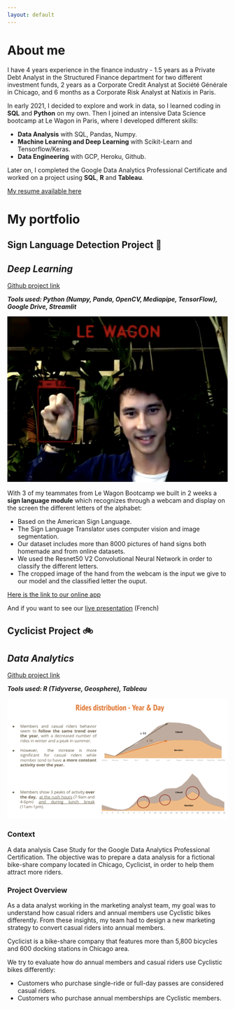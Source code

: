 ```yaml
---
layout: default
---
```


# About me

I have 4 years experience in the finance industry - 1.5 years as a Private Debt Analyst in the Structured Finance department for two different investment funds, 2 years as a Corporate Credit Analyst at Société Générale in Chicago, and 6 months as a Corporate Risk Analyst at Natixis in Paris.

In early 2021, I decided to explore and work in data, so I learned coding in **SQL** and **Python** on my own. Then I joined an intensive Data Science bootcamp at Le Wagon in Paris, where I developed different skills:
- **Data Analysis** with SQL, Pandas, Numpy.
- **Machine Learning and Deep Learning** with Scikit-Learn and Tensorflow/Keras.
- **Data Engineering** with GCP, Heroku, Github.

Later on, I completed the Google Data Analytics Professional Certificate and worked on a project using **SQL**, **R** and **Tableau**.

[My resume available here](https://drive.google.com/file/d/1umom4fc79bjPD2_fCEb2NA4zVnooG5JO/view?usp=sharing)

# My portfolio

## Sign Language Detection Project 🖖
## _Deep Learning_
[Github project link](https://github.com/glauret/Sign_language_detection)

**_Tools used: Python (Numpy, Panda, OpenCV, Mediapipe, TensorFlow), Google Drive, Streamlit_**

<img src="assets/img/Image_2.png?raw=true"/>

With 3 of my teammates from Le Wagon Bootcamp we built in 2 weeks a **sign language module** which recognizes through a webcam and display on the screen the different letters of the alphabet:
- Based on the American Sign Language.
- The Sign Language Translator uses computer vision and image segmentation.
- Our dataset includes more than 8000 pictures of hand signs both homemade and from online datasets.
- We used the Resnet50 V2 Convolutional Neural Network in order to classify the different letters.
- The cropped image of the hand from the webcam is the input we give to our model and the classified letter the ouput.

[Here is the link to our online app](https://share.streamlit.io/glauret/sld)

And if you want to see our [live presentation](https://www.youtube.com/embed/iL4D2hWe05o?start=2905&end=3432) (French)

## Cyclicist Project 🚲
## _Data Analytics_
[Github project link](https://github.com/glauret/project_cyclistic)

**_Tools used: R (Tidyverse, Geosphere), Tableau_**

<img src="assets/img/project_cyclicist.png?raw=true"/>

### Context
A data analysis Case Study for the Google Data Analytics Professional Certification. The objective was to prepare a data analysis for a fictional bike-share company located in Chicago, Cyclicist, in order to help them attract more riders.

### Project Overview
As a data analyst working in the marketing analyst team, my goal was to understand how casual riders and annual members use Cyclistic bikes differently. From these insights, my team had to design a new marketing strategy to convert casual riders into annual members.

Cyclicist is a bike-share company that features more than 5,800 bicycles and 600 docking stations in Chicago area.

We try to evaluate how do annual members and casual riders use Cyclistic bikes differently:
- Customers who purchase single-ride or full-day passes are considered casual riders.
- Customers who purchase annual memberships are Cyclistic members.
